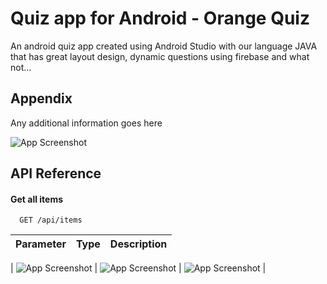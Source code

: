 # Quiz app for Android - Orange Quiz

An android quiz app created using Android Studio with our language JAVA that has great layout design, dynamic questions using firebase and what not...



## Appendix

Any additional information goes here



![App Screenshot](https://firebasestorage.googleapis.com/v0/b/orange-quiz-32e35.appspot.com/o/for%20promotion%2Fresult%20gif.gif?alt=media&token=e7619d79-fd6a-403d-a953-86e3e7016915)

## API Reference

#### Get all items

```http
  GET /api/items
```

| Parameter | Type     | Description                |
| :-------- | :------- | :------------------------- |
| 
![App Screenshot](https://firebasestorage.googleapis.com/v0/b/orange-quiz-32e35.appspot.com/o/for%20promotion%2Fresult%20gif.gif?alt=media&token=e7619d79-fd6a-403d-a953-86e3e7016915)
 | 
![App Screenshot](https://firebasestorage.googleapis.com/v0/b/orange-quiz-32e35.appspot.com/o/for%20promotion%2Fresult%20gif.gif?alt=media&token=e7619d79-fd6a-403d-a953-86e3e7016915)
 | 
![App Screenshot](https://firebasestorage.googleapis.com/v0/b/orange-quiz-32e35.appspot.com/o/for%20promotion%2Fresult%20gif.gif?alt=media&token=e7619d79-fd6a-403d-a953-86e3e7016915)
 |

